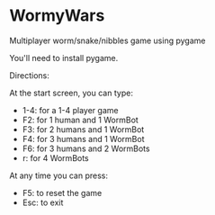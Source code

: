 # WormyWars
Multiplayer worm/snake/nibbles game using pygame

You'll need to install pygame.


Directions:

At the start screen, you can type:

- 1-4: for a 1-4 player game
-  F2: for 1 human and 1 WormBot
-  F3: for 2 humans and 1 WormBot
-  F4: for 3 humans and 1 WormBot
-  F6: for 3 humans and 2 WormBots
-   r: for 4 WormBots

At any time you can press:
-  F5: to reset the game
- Esc: to exit